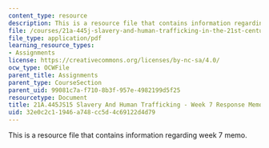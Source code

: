 ```yaml
---
content_type: resource
description: This is a resource file that contains information regarding week 7 memo.
file: /courses/21a-445j-slavery-and-human-trafficking-in-the-21st-century-spring-2015/32e0c2c11946a748cc5d4c69122d4d79_MIT21A_445JS15_Week7memo.pdf
file_type: application/pdf
learning_resource_types:
- Assignments
license: https://creativecommons.org/licenses/by-nc-sa/4.0/
ocw_type: OCWFile
parent_title: Assignments
parent_type: CourseSection
parent_uid: 99081c7a-f710-8b3f-957e-4982199d5f25
resourcetype: Document
title: 21A.445JS15 Slavery And Human Trafficking - Week 7 Response Memo
uid: 32e0c2c1-1946-a748-cc5d-4c69122d4d79
---
```

This is a resource file that contains information regarding week 7 memo.